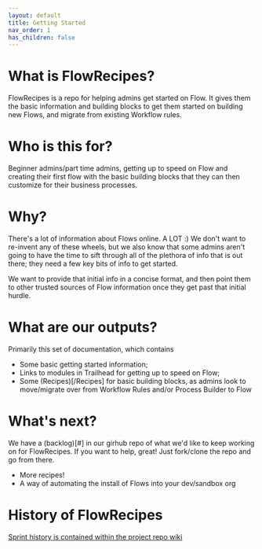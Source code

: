 ```yaml
---
layout: default
title: Getting Started
nav_order: 1
has_children: false
---
```


<!-- [Join the DLRS Trailblazer Community - Today!](https://trailhead.salesforce.com/trailblazer-community/groups/0F9300000009O5pCAE){: .btn .btn-green } -->

# What is FlowRecipes?

FlowRecipes is a repo for helping admins get started on Flow. It gives them the basic information and building blocks to get them started on building new Flows, and migrate from existing Workflow rules.

# Who is this for?
Beginner admins/part time admins, getting up to speed on Flow and creating their first flow with the basic building blocks that they can then customize for their business processes.

# Why?

There's a lot of information about Flows online. A LOT :) We don't want to re-invent any of these wheels, but we also know that some admins aren't going to have the time to sift through all of the plethora of info that is out there; they need a few key bits of info to get started.

We want to provide that initial info in a concise format, and then point them to other trusted sources of Flow information once they get past that initial hurdle.

# What are our outputs?

Primarily this set of documentation, which contains
- Some basic getting started information; 
- Links to modules in Trailhead for getting up to speed on Flow; 
- Some (Recipes)[/Recipes] for basic building blocks, as admins look to move/migrate over from Workflow Rules and/or Process Builder to Flow

# What's next?

We have a (backlog)[#] in our girhub repo of what we'd like to keep working on for FlowRecipes. If you want to help, great! Just fork/clone the repo and go from there.
- More recipes!
- A way of automating the install of Flows into your dev/sandbox org


# History of FlowRecipes

[Sprint history is contained within the project repo wiki](https://github.com/SFDO-Community-Sprints/FlowRecipes/wiki)
